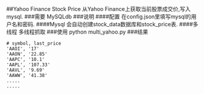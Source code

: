 ##Yahoo Finance Stock Price
从Yahoo Finance上获取当前股票成交价,写入mysql.
###需要
MySQLdb
###说明
####配置
在config.json里填写mysql的用户名和密码.
####Mysql
会自动创建stock_data数据库和stock_price表.
####多线程
多线程抓取
###使用
python multi_yahoo.py
###结果
```
# symbol, last_price
'AAOI', '17'
'AAON', '22.85'
'AAPC', '10.1'
'AAPL', '107.33'
'AAVL', '9.69'
'AAWW', '41.38'
.....
.....
```